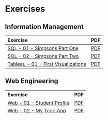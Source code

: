 # Exercises

## Information Management

| Exercise | PDF |
| :--- | :--- |
| [SQL - 01 - Simpsons Part One](https://docs.google.com/document/d/1ycYIhgJP0bblPo5wk24NTsp5w711E_cXtzsv5K22pdI/preview) | [PDF](https://docs.google.com/document/d/1ycYIhgJP0bblPo5wk24NTsp5w711E_cXtzsv5K22pdI/export?format=pdf) |
| [SQL - 02 - Simpsons Part Two](https://docs.google.com/document/d/1Oq-cJh3VzTNa_GzS8qdSFWuuLaMoLrxx6Z1gTdTsGoI/preview) | [PDF](https://docs.google.com/document/d/1Oq-cJh3VzTNa_GzS8qdSFWuuLaMoLrxx6Z1gTdTsGoI/export?format=pdf) |
| [Tableau - 01 - First Visualizations](https://docs.google.com/document/d/1flbWjKlfBwHff-7QJbdBCI8NQirXB-G64bVbCDPxFdc/preview) | [PDF](https://docs.google.com/document/d/1flbWjKlfBwHff-7QJbdBCI8NQirXB-G64bVbCDPxFdc/export?format=pdf) |

## Web Engineering

| Exercise | PDF |
| :--- | :--- |
| [Web - 01 - Student Profile](https://docs.google.com/document/d/1bhiq66iA2WqQaYc6qZ4ahofT8A8lmQhjgzRhG4uOAmU/preview) | [PDF](https://docs.google.com/document/d/1bhiq66iA2WqQaYc6qZ4ahofT8A8lmQhjgzRhG4uOAmU/export?format=pdf) |
| [Web - 02 - My Todo App](https://docs.google.com/document/d/1QWXvzImXu9rQ4sz6DnXBkeBXloSJyrVEe8bFNbrIPVY/preview) | [PDF](https://docs.google.com/document/d/1QWXvzImXu9rQ4sz6DnXBkeBXloSJyrVEe8bFNbrIPVY/export?format=pdf) |



